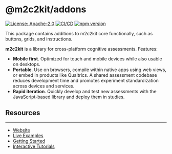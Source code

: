 # @m2c2kit/addons

[![License: Apache-2.0](https://img.shields.io/badge/license-Apache%202.0-blue.svg)](https://opensource.org/license/apache-2-0)
[![CI/CD](https://github.com/m2c2-project/m2c2kit/actions/workflows/ci.yml/badge.svg)](https://github.com/m2c2-project/m2c2kit/actions/workflows/ci.yml)
[![npm version](https://img.shields.io/npm/v/@m2c2kit/addons.svg)](https://www.npmjs.com/package/@m2c2kit/addons)

This package contains additions to m2c2kit core functionally, such as buttons, grids, and instructions.

**m2c2kit** is a library for cross-platform cognitive assessments. Features:

- **Mobile first**. Optimized for touch and mobile devices while also usable on desktops.
- **Portable**. Use on browsers, compile within native apps using web views, or embed in products like Qualtrics. A shared assessment codebase reduces development time and promotes experiment standardization across devices and services.
- **Rapid iteration**. Quickly develop and test new assessments with the JavaScript-based library and deploy them in studies.

## Resources

---

- [Website](https://m2c2-project.github.io/m2c2kit/)
- [Live Examples](https://m2c2-project.github.io/m2c2kit/docs/category/examples)
- [Getting Started](https://m2c2-project.github.io/m2c2kit/docs/getting-started)
- [Interactive Tutorials](https://m2c2-project.github.io/m2c2kit/docs/category/tutorials)

